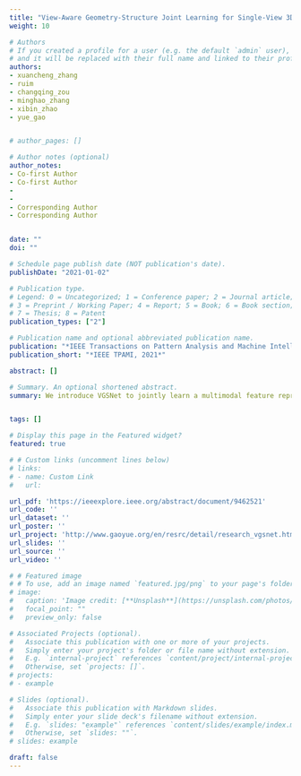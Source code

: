 ```yaml
---
title: "View-Aware Geometry-Structure Joint Learning for Single-View 3D Shape Reconstruction"
weight: 10

# Authors
# If you created a profile for a user (e.g. the default `admin` user), write the username (folder name) here 
# and it will be replaced with their full name and linked to their profile.
authors:
- xuancheng_zhang
- ruim
- changqing_zou
- minghao_zhang
- xibin_zhao
- yue_gao


# author_pages: []

# Author notes (optional)
author_notes:
- Co-first Author
- Co-first Author
- 
- 
- Corresponding Author
- Corresponding Author


date: ""
doi: ""

# Schedule page publish date (NOT publication's date).
publishDate: "2021-01-02"

# Publication type.
# Legend: 0 = Uncategorized; 1 = Conference paper; 2 = Journal article;
# 3 = Preprint / Working Paper; 4 = Report; 5 = Book; 6 = Book section;
# 7 = Thesis; 8 = Patent
publication_types: ["2"]

# Publication name and optional abbreviated publication name.
publication: "*IEEE Transactions on Pattern Analysis and Machine Intelligence, 2021* (CCF-A类期刊, IF=16.389)"
publication_short: "*IEEE TPAMI, 2021*"

abstract: []

# Summary. An optional shortened abstract.
summary: We introduce VGSNet to jointly learn a multimodal feature representation of 2D image, 3D shape geometry and structure so that both geometry and structure details can be reconstructed from a single-view image. 


tags: []

# Display this page in the Featured widget?
featured: true

# # Custom links (uncomment lines below)
# links:
# - name: Custom Link
#   url: 

url_pdf: 'https://ieeexplore.ieee.org/abstract/document/9462521'
url_code: ''
url_dataset: ''
url_poster: ''
url_project: 'http://www.gaoyue.org/en/resrc/detail/research_vgsnet.html'
url_slides: ''
url_source: ''
url_video: ''

# # Featured image
# # To use, add an image named `featured.jpg/png` to your page's folder. 
# image:
#   caption: 'Image credit: [**Unsplash**](https://unsplash.com/photos/pLCdAaMFLTE)'
#   focal_point: ""
#   preview_only: false

# Associated Projects (optional).
#   Associate this publication with one or more of your projects.
#   Simply enter your project's folder or file name without extension.
#   E.g. `internal-project` references `content/project/internal-project/index.md`.
#   Otherwise, set `projects: []`.
# projects:
# - example

# Slides (optional).
#   Associate this publication with Markdown slides.
#   Simply enter your slide deck's filename without extension.
#   E.g. `slides: "example"` references `content/slides/example/index.md`.
#   Otherwise, set `slides: ""`.
# slides: example

draft: false
---
```


<!-- {{% callout note %}}
Click the *Cite* button above to demo the feature to enable visitors to import publication metadata into their reference management software.
{{% /callout %}}

{{% callout note %}}
Create your slides in Markdown - click the *Slides* button to check out the example.
{{% /callout %}}

Supplementary notes can be added here, including [code, math, and images](https://wowchemy.com/docs/writing-markdown-latex/). -->
